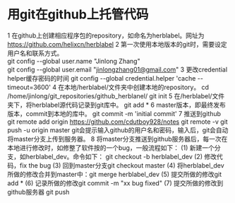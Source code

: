 # 用git在github上托管代码
1 在github上创建相应程序包的repository，如命名为herblabel。网址为 https://github.com/helixcn/herblabel
2 第一次使用本地版本的git时，需要设定用户名和联系方式。  
      git config --global user.name "Jinlong Zhang"  
      git config --global user.email "jinlongzhang01@gmail.com"
3 更改credential helper缓存密码的时间
    git config --global credential.helper 'cache --timeout=3600'
4 在本地/herblabel/文件夹中创建本地的repository。
    cd /home/jinlong/git_repositories/github_herblanel/
    git init
5 在/herblabel/文件夹下，将herblabel源代码记录到git库中。
    git add *
6 master版本，即最终发布版本，commit到本地的库中。
    git commit -m 'initial commit'
7 推送到github
    git remote add origin https://github.com/cdutboy928/notes
    git remote -v
    git push -u origin master
    git会提示输入github的用户名和密码，输入后，git会自动将master分支上传到服务器。
8 将master分支推送到github服务器后，每一次在本地进行修改时，如修整了软件按的一个bug，一般流程如下：
    (1) 新建一个分支，如herblabel_dev。命令如下：
    git checkout -b herblabel_dev
    (2) 修改代码，fix the bug
    (3) 回到master分支git checkout master
    (4) 将herblabel_dev所做的修改合并到master中：git merge herblabel_dev
    (5) 提交所做的修改git add *
    (6) 记录所做的修改git commit -m "xx bug fixed"
    (7) 提交所做的修改到github服务器 git push
